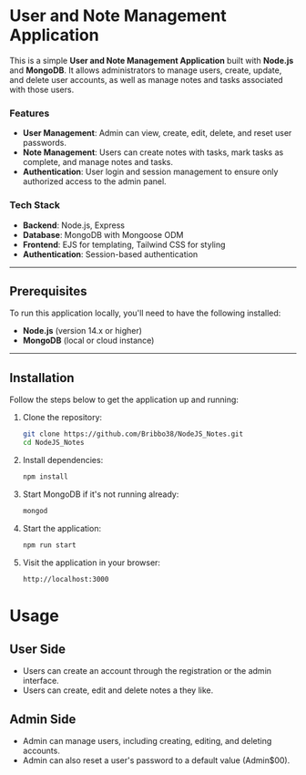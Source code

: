 # User and Note Management Application

This is a simple **User and Note Management Application** built with **Node.js** and **MongoDB**. It allows administrators to manage users, create, update, and delete user accounts, as well as manage notes and tasks associated with those users.

### Features

- **User Management**: Admin can view, create, edit, delete, and reset user passwords.
- **Note Management**: Users can create notes with tasks, mark tasks as complete, and manage notes and tasks.
- **Authentication**: User login and session management to ensure only authorized access to the admin panel.

### Tech Stack

- **Backend**: Node.js, Express
- **Database**: MongoDB with Mongoose ODM
- **Frontend**: EJS for templating, Tailwind CSS for styling
- **Authentication**: Session-based authentication

---

## Prerequisites

To run this application locally, you'll need to have the following installed:

- **Node.js** (version 14.x or higher)
- **MongoDB** (local or cloud instance)

---

## Installation

Follow the steps below to get the application up and running:

1. Clone the repository:
   ```bash
   git clone https://github.com/Bribbo38/NodeJS_Notes.git
   cd NodeJS_Notes

2. Install dependencies:
   ```bash
   npm install

3. Start MongoDB if it's not running already:
   ```bash
   mongod
   
4. Start the application:
   ```bash
   npm run start

5. Visit the application in your browser:
   ```bash
   http://localhost:3000

# Usage
## User Side
- Users can create an account through the registration or the admin interface.
- Users can create, edit and delete notes a they like.
## Admin Side
- Admin can manage users, including creating, editing, and deleting accounts.
- Admin can also reset a user's password to a default value (Admin$00).